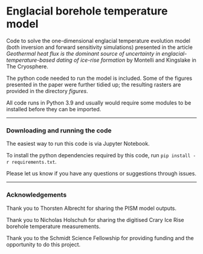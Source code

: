 # Englacial borehole temperature model

Code to solve the one-dimensional englacial temperature evolution model (both inversion and forward sensitivity simulations) presented in the article *Geothermal heat flux is the dominant source of uncertainty in englacial-temperature-based dating of ice-rise formation* by Montelli and Kingslake in The Cryosphere.

The python code needed to run the model is included. Some of the figures presented in the paper were further tidied up; the resulting rasters are provided in the directory *figures*.

All code runs in Python 3.9 and usually would require some modules to be installed before they can be imported.

---

### Downloading and running the code

The easiest way to run this code is via Jupyter Notebook.

To install the python dependencies required by this code, run `pip install -r requirements.txt`.

Please let us know if you have any questions or suggestions through issues.

---

### Acknowledgements

Thank you to Thorsten Albrecht for sharing the PISM model outputs.

Thank you to Nicholas Holschuh for sharing the digitised Crary Ice Rise borehole temperature measurements.

Thank you to the Schmidt Science Fellowship for providing funding and the opportunity to do this project.
